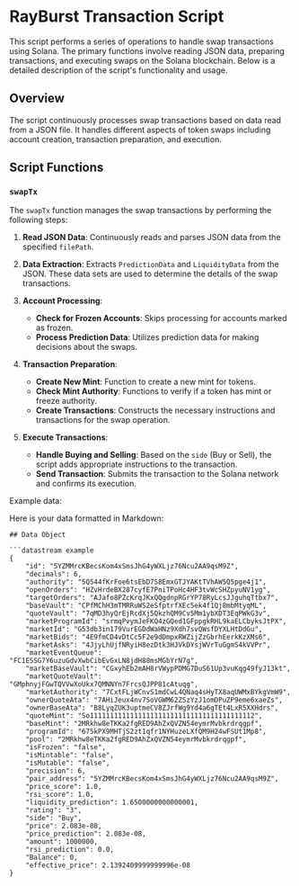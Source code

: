 # RayBurst Transaction Script

This script performs a series of operations to handle swap transactions using Solana. The primary functions involve reading JSON data, preparing transactions, and executing swaps on the Solana blockchain. Below is a detailed description of the script's functionality and usage.

## Overview

The script continuously processes swap transactions based on data read from a JSON file. It handles different aspects of token swaps including account creation, transaction preparation, and execution.

## Script Functions

### `swapTx`

The `swapTx` function manages the swap transactions by performing the following steps:

1. **Read JSON Data**: Continuously reads and parses JSON data from the specified `filePath`.

2. **Data Extraction**: Extracts `PredictionData` and `LiquidityData` from the JSON. These data sets are used to determine the details of the swap transactions.

3. **Account Processing**:
    - **Check for Frozen Accounts**: Skips processing for accounts marked as frozen.
    - **Process Prediction Data**: Utilizes prediction data for making decisions about the swaps.

4. **Transaction Preparation**:
    - **Create New Mint**: Function to create a new mint for tokens.
    - **Check Mint Authority**: Functions to verify if a token has mint or freeze authority.
    - **Create Transactions**: Constructs the necessary instructions and transactions for the swap operation.

5. **Execute Transactions**:
    - **Handle Buying and Selling**: Based on the `side` (Buy or Sell), the script adds appropriate instructions to the transaction.
    - **Send Transaction**: Submits the transaction to the Solana network and confirms its execution.
  

Example data:

Here is your data formatted in Markdown:

```
## Data Object

```datastream example
{
    "id": "5YZMMrcKBecsKom4xSmsJhG4yWXLjz76Ncu2AA9qsM9Z",
    "decimals": 6,
    "authority": "5Q544fKrFoe6tsEbD7S8EmxGTJYAKtTVhAW5Q5pge4j1",
    "openOrders": "HZvHrdeBX287cyfE7PniTPoHc4HF3tvWcSHZpyuNV1yg",
    "targetOrders": "AJafo8PZcKrqJKxQQgdnpRGrYP78RyLcsJJguhqTtbx7",
    "baseVault": "CPfMChH3mTMRRuWS2eSfptrfXEc5ek4f1Qj8mbMtyqML",
    "quoteVault": "7qMD3hyQrEjRcdXj5QkzhQM9Cv5Mm1ybXDT3EqPWkG3v",
    "marketProgramId": "srmqPvymJeFKQ4zGQed1GFppgkRHL9kaELCbyksJtPX",
    "marketId": "G53db3in179VurEGDdWaHNz9Xdh7svQWsfDYXLHtDdGu",
    "marketBids": "4E9fmCD4vDtCc5F2e9dDmpxRWZijZzGbrhEerkKzXMs6",
    "marketAsks": "4JjyLhUjfNRyiH8ezDtk3HJVkDYsjWVrTuGgmS4kVVPr",
    "marketEventQueue": "FC1ESSG7Y6uzuGdvXwbCibEvGxLN8jdH88msMGbYrN7g",
    "marketBaseVault": "CGxyhEb2mAH8rVWypPDMG7DuS61Up3vuKqg49fyJ13kt",
    "marketQuoteVault": "GMphnyjFGwTQVVwXoUkx7QMNNYn7FrcsQJPP81cAtuqg",
    "marketAuthority": "7CxtFLjWCnvS1mdCwL4QNaq4sHyTX8aqUWMxBYkgVmW9",
    "ownerQuoteAta": "7AHiJeux4nv7SoVGWM62ZSzYzJ1omDPuZP9eme6xaeZs",
    "ownerBaseAta": "B8LyqZUK3uptmeCV8ZJrfWg9Yd4a6gTEt4LxR5XXHdrs",
    "quoteMint": "So11111111111111111111111111111111111111112",
    "baseMint": "2MRkhw8eTKKa2fgRED9AhZxQVZN54eymrMvbkrdrqgpf",
    "programId": "675kPX9MHTjS2zt1qfr1NYHuzeLXfQM9H24wFSUt1Mp8",
    "pool": "2MRkhw8eTKKa2fgRED9AhZxQVZN54eymrMvbkrdrqgpf",
    "isFrozen": "false",
    "isMintable": "false",
    "isMutable": "false",
    "precision": 6,
    "pair_address": "5YZMMrcKBecsKom4xSmsJhG4yWXLjz76Ncu2AA9qsM9Z",
    "price_score": 1.0,
    "rsi_score": 1.0,
    "liquidity_prediction": 1.6500000000000001,
    "rating": "3",
    "side": "Buy",
    "price": 2.083e-08,
    "price_prediction": 2.083e-08,
    "amount": 1000000,
    "rsi_prediction": 0.0,
    "Balance": 0,
    "effective_price": 2.1392409999999996e-08
}
```
